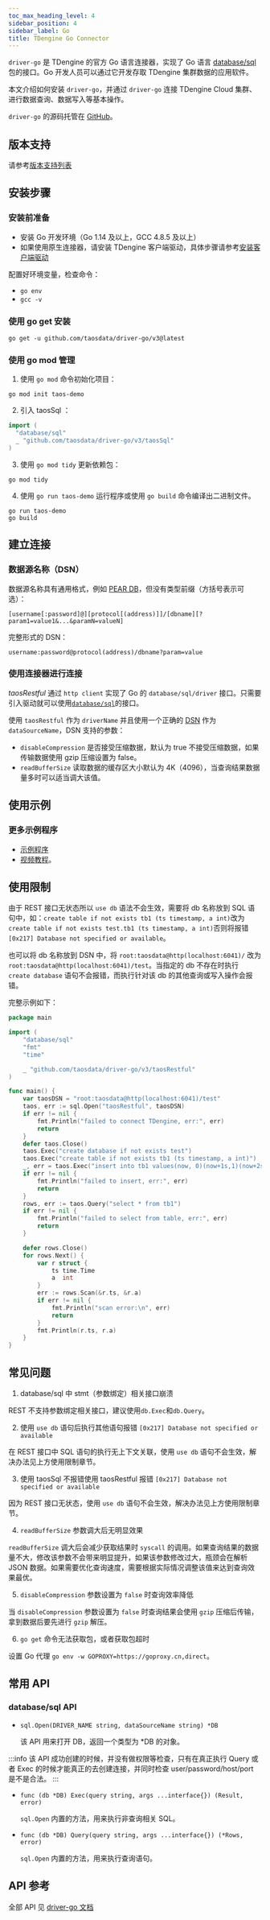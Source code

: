 ```yaml
---
toc_max_heading_level: 4
sidebar_position: 4
sidebar_label: Go
title: TDengine Go Connector
---
```


`driver-go` 是 TDengine 的官方 Go 语言连接器，实现了 Go 语言 [database/sql](https://golang.org/pkg/database/sql/)  包的接口。Go 开发人员可以通过它开发存取 TDengine 集群数据的应用软件。

本文介绍如何安装 `driver-go`，并通过 `driver-go` 连接 TDengine Cloud 集群、进行数据查询、数据写入等基本操作。

`driver-go` 的源码托管在 [GitHub](https://github.com/taosdata/driver-go)。

## 版本支持

请参考[版本支持列表](../#版本支持)

## 安装步骤

### 安装前准备

* 安装 Go 开发环境（Go 1.14 及以上，GCC 4.8.5 及以上）
* 如果使用原生连接器，请安装 TDengine 客户端驱动，具体步骤请参考[安装客户端驱动](../#安装客户端驱动)

配置好环境变量，检查命令：

* ```go env```
* ```gcc -v```

### 使用 go get 安装

`go get -u github.com/taosdata/driver-go/v3@latest`

### 使用 go mod 管理

1. 使用 `go mod` 命令初始化项目：

  ```text
  go mod init taos-demo
  ```

2. 引入 taosSql ：

  ```go
  import (
    "database/sql"
    _ "github.com/taosdata/driver-go/v3/taosSql"
  )
  ```

3. 使用 `go mod tidy` 更新依赖包：

  ```text
  go mod tidy
  ```

4. 使用 `go run taos-demo` 运行程序或使用 `go build` 命令编译出二进制文件。

  ```text
  go run taos-demo
  go build
  ```

## 建立连接

### 数据源名称（DSN）

数据源名称具有通用格式，例如 [PEAR DB](http://pear.php.net/manual/en/package.database.db.intro-dsn.php)，但没有类型前缀（方括号表示可选）：

``` text
[username[:password]@][protocol[(address)]]/[dbname][?param1=value1&...&paramN=valueN]
```

完整形式的 DSN：

```text
username:password@protocol(address)/dbname?param=value
```

### 使用连接器进行连接

_taosRestful_ 通过 `http client` 实现了 Go 的 `database/sql/driver` 接口。只需要引入驱动就可以使用[`database/sql`](https://golang.org/pkg/database/sql/)的接口。

使用 `taosRestful` 作为 `driverName` 并且使用一个正确的 [DSN](#DSN) 作为 `dataSourceName`，DSN 支持的参数：

* `disableCompression` 是否接受压缩数据，默认为 true 不接受压缩数据，如果传输数据使用 gzip 压缩设置为 false。
* `readBufferSize` 读取数据的缓存区大小默认为 4K（4096），当查询结果数据量多时可以适当调大该值。

## 使用示例

### 更多示例程序

* [示例程序](https://github.com/taosdata/driver-go/tree/3.0/examples)
* [视频教程](https://www.taosdata.com/blog/2020/11/11/1951.html)。

## 使用限制

由于 REST 接口无状态所以 `use db` 语法不会生效，需要将 db 名称放到 SQL 语句中，如：`create table if not exists tb1 (ts timestamp, a int)`改为`create table if not exists test.tb1 (ts timestamp, a int)`否则将报错`[0x217] Database not specified or available`。

也可以将 db 名称放到 DSN 中，将 `root:taosdata@http(localhost:6041)/` 改为 `root:taosdata@http(localhost:6041)/test`。当指定的 db 不存在时执行 `create database` 语句不会报错，而执行针对该 db 的其他查询或写入操作会报错。

完整示例如下：

```go
package main

import (
    "database/sql"
    "fmt"
    "time"

    _ "github.com/taosdata/driver-go/v3/taosRestful"
)

func main() {
    var taosDSN = "root:taosdata@http(localhost:6041)/test"
    taos, err := sql.Open("taosRestful", taosDSN)
    if err != nil {
        fmt.Println("failed to connect TDengine, err:", err)
        return
    }
    defer taos.Close()
    taos.Exec("create database if not exists test")
    taos.Exec("create table if not exists tb1 (ts timestamp, a int)")
    _, err = taos.Exec("insert into tb1 values(now, 0)(now+1s,1)(now+2s,2)(now+3s,3)")
    if err != nil {
        fmt.Println("failed to insert, err:", err)
        return
    }
    rows, err := taos.Query("select * from tb1")
    if err != nil {
        fmt.Println("failed to select from table, err:", err)
        return
    }

    defer rows.Close()
    for rows.Next() {
        var r struct {
            ts time.Time
            a  int
        }
        err := rows.Scan(&r.ts, &r.a)
        if err != nil {
            fmt.Println("scan error:\n", err)
            return
        }
        fmt.Println(r.ts, r.a)
    }
}
```

## 常见问题

1. database/sql 中 stmt（参数绑定）相关接口崩溃

  REST 不支持参数绑定相关接口，建议使用`db.Exec`和`db.Query`。

2. 使用 `use db` 语句后执行其他语句报错 `[0x217] Database not specified or available`

  在 REST 接口中 SQL 语句的执行无上下文关联，使用 `use db` 语句不会生效，解决办法见上方使用限制章节。

3. 使用 taosSql 不报错使用 taosRestful 报错 `[0x217] Database not specified or available`

  因为 REST 接口无状态，使用 `use db` 语句不会生效，解决办法见上方使用限制章节。

4. `readBufferSize` 参数调大后无明显效果

  `readBufferSize` 调大后会减少获取结果时 `syscall` 的调用。如果查询结果的数据量不大，修改该参数不会带来明显提升，如果该参数修改过大，瓶颈会在解析 JSON 数据。如果需要优化查询速度，需要根据实际情况调整该值来达到查询效果最优。

5. `disableCompression` 参数设置为 `false` 时查询效率降低

  当 `disableCompression` 参数设置为 `false` 时查询结果会使用 `gzip` 压缩后传输，拿到数据后要先进行 `gzip` 解压。

6. `go get` 命令无法获取包，或者获取包超时

  设置 Go 代理 `go env -w GOPROXY=https://goproxy.cn,direct`。

## 常用 API

### database/sql API

* `sql.Open(DRIVER_NAME string, dataSourceName string) *DB`

  该 API 用来打开 DB，返回一个类型为 \*DB 的对象。

:::info
该 API 成功创建的时候，并没有做权限等检查，只有在真正执行 Query 或者 Exec 的时候才能真正的去创建连接，并同时检查 user/password/host/port 是不是合法。
:::

* `func (db *DB) Exec(query string, args ...interface{}) (Result, error)`

  `sql.Open` 内置的方法，用来执行非查询相关 SQL。

* `func (db *DB) Query(query string, args ...interface{}) (*Rows, error)`

  `sql.Open` 内置的方法，用来执行查询语句。

## API 参考

全部 API 见 [driver-go 文档](https://pkg.go.dev/github.com/taosdata/driver-go/v3)
